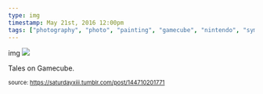 ```yaml
---
type: img
timestamp: May 21st, 2016 12:00pm
tags: ["photography", "photo", "painting", "gamecube", "nintendo", "symphonia", "mod", "art", "game"]
---
```

img
<img src="https://saturdayxiii.github.io/media/144710201771.jpg"/>
                                                                                          
Tales on Gamecube.
 
                                    
                
                
                
                
                                
<small>source: https://saturdayxiii.tumblr.com/post/144710201771</small>